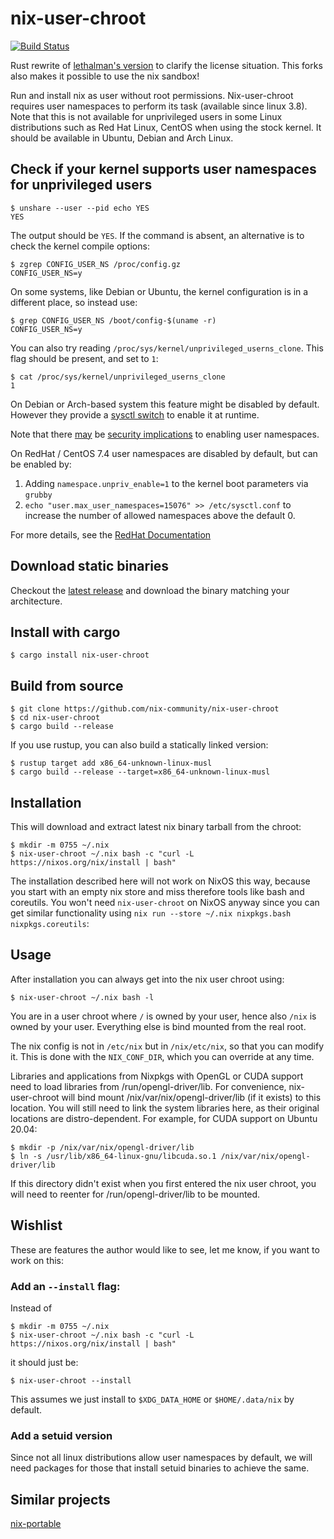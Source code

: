 # nix-user-chroot
[![Build Status](https://travis-ci.com/nix-community/nix-user-chroot.svg?branch=master)](https://travis-ci.com/nix-community/nix-user-chroot)

Rust rewrite of
[lethalman's version](https://github.com/lethalman/nix-user-chroot)
to clarify the license situation.
This forks also makes it possible to use the nix sandbox!

Run and install nix as user without root permissions. Nix-user-chroot requires
user namespaces to perform its task (available since linux 3.8). Note that this
is not available for unprivileged users in some Linux distributions such as
Red Hat Linux, CentOS when using the stock kernel. It should be
available in Ubuntu, Debian and Arch Linux.

## Check if your kernel supports user namespaces for unprivileged users

```console
$ unshare --user --pid echo YES
YES
```

The output should be <code>YES</code>.
If the command is absent, an alternative is to check the kernel compile options:

```console
$ zgrep CONFIG_USER_NS /proc/config.gz
CONFIG_USER_NS=y
```

On some systems, like Debian or Ubuntu, the kernel configuration is in a different place, so instead use:

```console
$ grep CONFIG_USER_NS /boot/config-$(uname -r)
CONFIG_USER_NS=y
```

You can also try reading `/proc/sys/kernel/unprivileged_userns_clone`. This flag should be present, and set to `1`:

```console
$ cat /proc/sys/kernel/unprivileged_userns_clone
1
```

<!-- Tested on Debian-based and on Arch-based. -->

On Debian or Arch-based system this feature might be disabled by default.
However they provide a [sysctl switch](https://superuser.com/a/1122977)
to enable it at runtime.

Note that there [may](https://lists.debian.org/debian-kernel/2020/03/msg00237.html) be [security implications](https://security.stackexchange.com/questions/209529/what-does-enabling-kernel-unprivileged-userns-clone-do) to enabling user namespaces.

On RedHat / CentOS 7.4 user namespaces are disabled by default, but can be
enabled by:

1. Adding `namespace.unpriv_enable=1` to the kernel boot parameters via `grubby`
2. `echo "user.max_user_namespaces=15076" >> /etc/sysctl.conf` to increase the
number of allowed namespaces above the default 0.

For more details, see the
[RedHat Documentation](https://access.redhat.com/documentation/en-us/red_hat_enterprise_linux_atomic_host/7/html-single/getting_started_with_containers/index#user_namespaces_options)

## Download static binaries

Checkout the [latest release](https://github.com/nix-community/nix-user-chroot/releases/latest)
and download the binary matching your architecture.

## Install with cargo

``` console
$ cargo install nix-user-chroot
```

## Build from source

```console
$ git clone https://github.com/nix-community/nix-user-chroot
$ cd nix-user-chroot
$ cargo build --release
```

If you use rustup, you can also build a statically linked version:

```console
$ rustup target add x86_64-unknown-linux-musl
$ cargo build --release --target=x86_64-unknown-linux-musl
```

## Installation

This will download and extract latest nix binary tarball from the chroot:

```console
$ mkdir -m 0755 ~/.nix
$ nix-user-chroot ~/.nix bash -c "curl -L https://nixos.org/nix/install | bash"
```

The installation described here will not work on NixOS this way, because you
start with an empty nix store and miss therefore tools like bash and coreutils.
You won't need `nix-user-chroot` on NixOS anyway since you can get similar
functionality using `nix run --store ~/.nix nixpkgs.bash nixpkgs.coreutils`:

## Usage

After installation you can always get into the nix user chroot using:

```console
$ nix-user-chroot ~/.nix bash -l
```

You are in a user chroot where `/` is owned by your user, hence also `/nix` is
owned by your user. Everything else is bind mounted from the real root.

The nix config is not in `/etc/nix` but in `/nix/etc/nix`, so that you can
modify it. This is done with the `NIX_CONF_DIR`, which you can override at any
time.

Libraries and applications from Nixpkgs with OpenGL or CUDA support need to
load libraries from /run/opengl-driver/lib. For convenience, nix-user-chroot
will bind mount /nix/var/nix/opengl-driver/lib (if it exists) to this location.
You will still need to link the system libraries here, as their original
locations are distro-dependent. For example, for CUDA support on Ubuntu 20.04:

```console
$ mkdir -p /nix/var/nix/opengl-driver/lib
$ ln -s /usr/lib/x86_64-linux-gnu/libcuda.so.1 /nix/var/nix/opengl-driver/lib
```

If this directory didn't exist when you first entered the nix user chroot, you
will need to reenter for /run/opengl-driver/lib to be mounted.

## Wishlist

These are features the author would like to see, let me know, if you want to work
on this:

### Add an `--install` flag:

Instead of

```console
$ mkdir -m 0755 ~/.nix
$ nix-user-chroot ~/.nix bash -c "curl -L https://nixos.org/nix/install | bash"
```

it should just be:

```console
$ nix-user-chroot --install
```

This assumes we just install to `$XDG_DATA_HOME` or `$HOME/.data/nix` by default.

### Add a setuid version

Since not all linux distributions allow user namespaces by default, we will need
packages for those that install setuid binaries to achieve the same.

## Similar projects

[nix-portable](https://github.com/DavHau/nix-portable)
